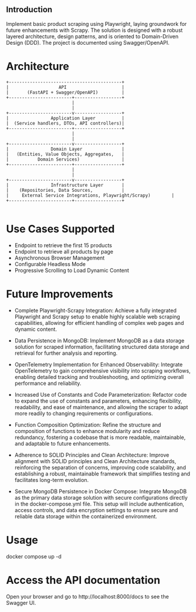 ## Introduction
Implement basic product scraping using Playwright, laying groundwork for future enhancements with Scrapy. The solution is designed with a robust layered architecture, design patterns, and is oriented to Domain-Driven Design (DDD). The project is documented using Swagger/OpenAPI.



# Architecture 

```
+-------------------------------------------+
|                   API                     |
|       (FastAPI + Swagger/OpenAPI)         |
+------------------------+------------------+
                         |
                         |
+------------------------v------------------+
|                Application Layer          |
|  (Service handlers, DTOs, API controllers)|
+------------------------+------------------+
                         |
                         |
+------------------------v------------------+
|                Domain Layer               |
|   (Entities, Value Objects, Aggregates,   |
|           Domain Services)                |
+------------------------+------------------+
                         |
                         |
+------------------------v------------------+
|                Infrastructure Layer       |
|    (Repositories, Data Sources,           |
|     External Service Integrations, Playwright/Scrapy)        |
+------------------------+------------------+
                         
```



# Use Cases Supported

- Endpoint to retrieve the first 15 products
- Endpoint to retrieve all products by page 
- Asynchronous Browser Management
- Configurable Headless Mode 
- Progressive Scrolling to Load Dynamic Content

# Future Improvements

- Complete Playwright-Scrapy Integration: Achieve a fully integrated Playwright and Scrapy setup to enable highly scalable web scraping capabilities, allowing for efficient handling of complex web pages and dynamic content.

- Data Persistence in MongoDB: Implement MongoDB as a data storage solution for scraped information, facilitating structured data storage and retrieval for further analysis and reporting.

- OpenTelemetry Implementation for Enhanced Observability: Integrate OpenTelemetry to gain comprehensive visibility into scraping workflows, enabling detailed tracking and troubleshooting, and optimizing overall performance and reliability.

- Increased Use of Constants and Code Parameterization: Refactor code to expand the use of constants and parameters, enhancing flexibility, readability, and ease of maintenance, and allowing the scraper to adapt more readily to changing requirements or configurations.

- Function Composition Optimization: Refine the structure and composition of functions to enhance modularity and reduce redundancy, fostering a codebase that is more readable, maintainable, and adaptable to future enhancements.

- Adherence to SOLID Principles and Clean Architecture: Improve alignment with SOLID principles and Clean Architecture standards, reinforcing the separation of concerns, improving code scalability, and establishing a robust, maintainable framework that simplifies testing and facilitates long-term evolution.

- Secure MongoDB Persistence in Docker Compose: Integrate MongoDB as the primary data storage solution with secure configurations directly in the docker-compose.yml file. This setup will include authentication, access controls, and data encryption settings to ensure secure and reliable data storage within the containerized environment.



# Usage
docker compose up -d


# Access the API documentation
Open your browser and go to http://localhost:8000/docs to see the Swagger UI.
